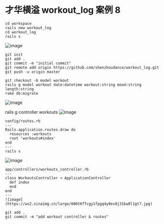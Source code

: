 # 才华横溢 workout_log 案例 8
```
cd workspace
rails new workout_log
cd workout_log
rails s
```
![image](https://ws3.sinaimg.cn/large/006tKfTcgy1fpgpkeefzwj31720zi1kx.jpg)

```
git init
git add .
git commit -m "initial commit"
git remote add origin https://github.com/shenzhoudance/workout_log.git
git push -u origin master
```
```
git checkout -b model workout
rails g model workout date:datetime workout:string mood:string length:string
rake db:migrate
```
![image](https://ws2.sinaimg.cn/large/006tKfTcgy1fpgptkw61gj31a00gqadi.jpg)

rails g controller workouts
![image](https://ws4.sinaimg.cn/large/006tKfTcgy1fpgpy5916nj31a20e076a.jpg)
```
config/routes.rb
---
Rails.application.routes.draw do
  resources :workouts
  root 'workouts#index'
end
---
rails s
```
![image](https://ws4.sinaimg.cn/large/006tKfTcgy1fpgq1kkdhgj31300baab3.jpg)

```
app/controllers/workouts_controller.rb
---
class WorkoutsController < ApplicationController
  def index
  end
end
---
![image](https://ws2.sinaimg.cn/large/006tKfTcgy1fpgq4y0ev0j31kw0l1gt7.jpg)

git add .
git commit -m "add workout controller & routes"
